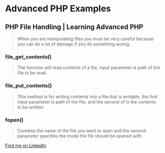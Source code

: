 # Advanced PHP Examples

## PHP File Handling | Learning Advanced PHP
> When you are manipulating files you must be very careful because you can do a lot of damage if you do something wrong.

### file_get_contents()
> The function will read contents of a file, input parameter is path of the file to be read.

### file_put_contents()
> This method is for writing contents into a file that is writable, the first input parameter is path of the file, and the second of is the contents to be written.

### fopen()
> Contains the name of the file you want to open and the second parameter specifies the mode the file should be opened with.

[Find me on LinkedIn](https://linkedin.com/in/felixkpt, "My LinkedIn profile link")